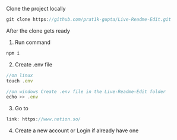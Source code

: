 
Clone the project locally

```javascript
git clone https://github.com/prat1k-gupta/Live-Readme-Edit.git
```

After the clone gets ready 

1. Run command

```javascript
npm i 
```

2. Create .env file 

```javascript
//on linux
touch .env

//on windows Create .env file in the Live-Readme-Edit folder
echo >> .env
```

3. Go to 

```javascript
link: https://www.notion.so/
```

4. Create a new account or Login if already have one 
